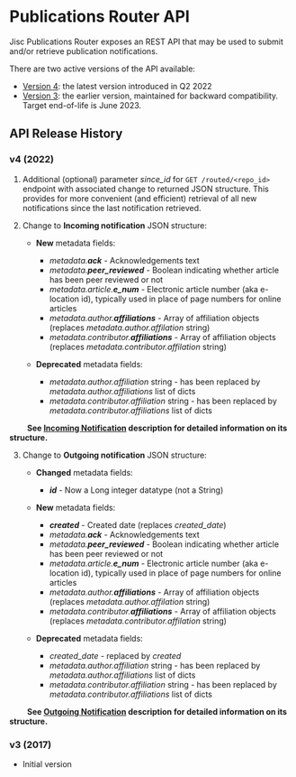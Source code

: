 # Publications Router API #

Jisc Publications Router exposes an REST API that may be used to submit and/or retrieve publication notifications.


There are two active versions of the API available:

* [Version 4](./v4/README.md):  the latest version introduced in Q2 2022
* [Version 3](./v3/README.md):  the earlier version, maintained for backward compatibility. Target end-of-life is June 2023.


## API Release History

### v4 (2022)

1. Additional (optional) parameter *since_id* for `GET /routed/<repo_id>` endpoint with associated change to returned JSON structure.  This provides for more convenient (and efficient) retrieval of all new notifications since the last notification retrieved.


2. Change to **Incoming notification** JSON structure: 
   * **New** metadata fields:
     * *metadata.**ack*** - Acknowledgements text
     * *metadata.**peer_reviewed*** - Boolean indicating whether article has been peer reviewed or not
     * *metadata.article.**e_num*** - Electronic article number (aka e-location id), typically used in place of page numbers for online articles
     * *metadata.author.**affiliations*** - Array of affiliation objects (replaces *metadata.author.affilation* string)
     * *metadata.contributor.**affiliations*** - Array of affiliation objects (replaces *metadata.contributor.affilation* string)
     
   * **Deprecated** metadata fields:
     * *metadata.author.affiliation* string - has been replaced by *metadata.author.affiliations* list of dicts
     * *metadata.contributor.affiliation* string - has been replaced by *metadata.contributor.affiliations* list of dicts
 
&nbsp;&nbsp;&nbsp;&nbsp;&nbsp;&nbsp;&nbsp;&nbsp;**See [Incoming Notification](./v4/IncomingNotification.md#incoming-notification) description for detailed information on its structure.**
&nbsp;

3. Change to **Outgoing notification** JSON structure: 
   * **Changed** metadata fields:
     * ***id*** - Now a Long integer datatype (not a String)

   * **New** metadata fields:
     * ***created*** - Created date (replaces *created_date*)
     * *metadata.**ack*** - Acknowledgements text
     * *metadata.**peer_reviewed*** - Boolean indicating whether article has been peer reviewed or not
     * *metadata.article.**e_num*** - Electronic article number (aka e-location id), typically used in place of page numbers for online articles
     * *metadata.author.**affiliations*** - Array of affiliation objects (replaces *metadata.author.affilation* string)
     * *metadata.contributor.**affiliations*** - Array of affiliation objects (replaces *metadata.contributor.affilation* string)

   * **Deprecated** metadata fields:
     * *created_date* - replaced by *created*
     * *metadata.author.affiliation* string - has been replaced by *metadata.author.affiliations* list of dicts
     * *metadata.contributor.affiliation* string - has been replaced by *metadata.contributor.affiliations* list of dicts
 
&nbsp;&nbsp;&nbsp;&nbsp;&nbsp;&nbsp;&nbsp;&nbsp;**See [Outgoing Notification](./v4/OutgoingNotification.md#outgoing-notification) description for detailed information on its structure.**
&nbsp;


### v3 (2017)
* Initial version
